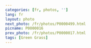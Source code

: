 ```yaml
---
categories: [fr, photos, '']
lang: fr
layout: photo
next_photo: /fr/photos/P0000499.html
picname: P0000016
prev_photo: /fr/photos/P0000017.html
tags: [Green Grass]
---
```

